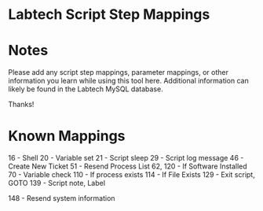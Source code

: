 Labtech Script Step Mappings
========================

Notes
==============

Please add any script step mappings, parameter mappings, or other information
you learn while using this tool here. Additional information can likely be found
in the Labtech MySQL database.

Thanks!

Known Mappings
=============
16 - Shell
20 - Variable set
21 - Script sleep
29 - Script log message
46 - Create New Ticket
51 - Resend Process List
62, 120 - If Software Installed
70 - Variable check
110 - If process exists
114 - If File Exists
129 - Exit script, GOTO
139 - Script note, Label


148 - Resend system information

